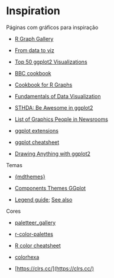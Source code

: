 # Inspiration

Páginas com gráficos para inspiração

- [R Graph Gallery](https://www.r-graph-gallery.com/index.html)

- [From data to viz](https://www.data-to-viz.com/)

- [Top 50 ggplot2 Visualizations](http://r-statistics.co/Top50-Ggplot2-Visualizations-MasterList-R-Code.html)

- [BBC cookbook](https://bbc.github.io/rcookbook/)

- [Cookbook for R Graphs](http://www.cookbook-r.com/Graphs/)

- [Fundamentals of Data Visualization](https://serialmentor.com/dataviz/)

- [STHDA: Be Awesome in ggplot2](http://www.sthda.com/english/wiki/be-awesome-in-ggplot2-a-practical-guide-to-be-highly-effective-r-software-and-data-visualization)

- [List of Graphics People in Newsrooms](https://github.com/OpenNewsLabs/news-graphics-team)

- [ggplot extensions](https://exts.ggplot2.tidyverse.org/)

- [ggplot cheatsheet](https://rstudio.com/wp-content/uploads/2015/03/ggplot2-cheatsheet.pdf)

- [Drawing Anything with ggplot2](https://github.com/thomasp85/ggplot2_workshop)

Temas

- [{mdthemes}](https://thomasadventure.blog/posts/mdthemes-is-on-cran-markdown-powered-themes-for-ggplot2/)

- [Components Themes GGplot](https://ggplot2.tidyverse.org/reference/theme.html)

- [Legend guide](https://ggplot2.tidyverse.org/reference/guide_legend.html); [See also](https://ggplot2.tidyverse.org/reference/guides.html)

Cores 

- [paletteer_gallery](https://github.com/PMassicotte/paletteer_gallery/blob/master/README.md)

- [r-color-palettes](https://github.com/EmilHvitfeldt/r-color-palettes)

- [R color cheatsheet](https://www.nceas.ucsb.edu/sites/default/files/2020-04/colorPaletteCheatsheet.pdf)

- [colorhexa](https://www.colorhexa.com/)

- [https://clrs.cc/](https://clrs.cc/)
